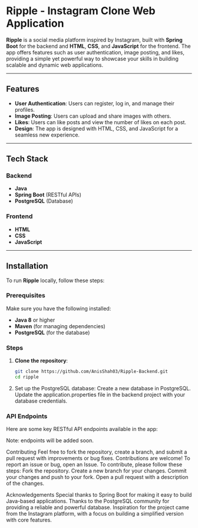 # **Ripple - Instagram Clone Web Application**

**Ripple** is a social media platform inspired by Instagram, built with **Spring Boot** for the backend and **HTML**, **CSS**, and **JavaScript** for the frontend. The app offers features such as user authentication, image posting, and likes, providing a simple yet powerful way to showcase your skills in building scalable and dynamic web applications.

---

## **Features**

- **User Authentication**: Users can register, log in, and manage their profiles.
- **Image Posting**: Users can upload and share images with others.
- **Likes**: Users can like posts and view the number of likes on each post.
- **Design**: The app is designed with HTML, CSS, and JavaScript for a seamless new experience.

---

## **Tech Stack**

### **Backend**
- **Java**
- **Spring Boot** (RESTful APIs)
- **PostgreSQL** (Database)

### **Frontend**
- **HTML**
- **CSS**
- **JavaScript**

---

## **Installation**

To run **Ripple** locally, follow these steps:

### **Prerequisites**
Make sure you have the following installed:
- **Java 8** or higher
- **Maven** (for managing dependencies)
- **PostgreSQL** (for the database)

### **Steps**

1. **Clone the repository**:
   ```bash
   git clone https://github.com/AnisShah03/Ripple-Backend.git
   cd ripple
2. Set up the PostgreSQL database:
Create a new database in PostgreSQL.
Update the application.properties file in the backend project with your database credentials.

### **API Endpoints**
Here are some key RESTful API endpoints available in the app:

Note: endpoints will be added soon.


Contributing
Feel free to fork the repository, create a branch, and submit a pull request with improvements or bug fixes. Contributions are welcome!
To report an issue or bug, open an Issue.
To contribute, please follow these steps:
Fork the repository.
Create a new branch for your changes.
Commit your changes and push to your fork.
Open a pull request with a description of the changes.

Acknowledgements
Special thanks to Spring Boot for making it easy to build Java-based applications.
Thanks to the PostgreSQL community for providing a reliable and powerful database.
Inspiration for the project came from the Instagram platform, with a focus on building a simplified version with core features.
